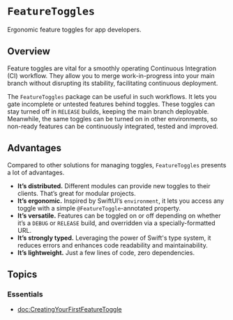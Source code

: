 # ``FeatureToggles``

Ergonomic feature toggles for app developers.

## Overview

Feature toggles are vital for a smoothly operating Continuous Integration (CI) 
workflow. They allow you to merge work-in-progress into your main 
branch without disrupting its stability, facilitating continuous deployment.

The `FeatureToggles` package can be useful in such workflows. 
It lets you gate incomplete or untested features behind toggles. 
These toggles can stay turned off in `RELEASE` builds, 
keeping the main branch deployable. Meanwhile, the same toggles can be turned 
on in other environments, so non-ready features can be continuously
integrated, tested and improved.

## Advantages

Compared to other solutions for managing toggles, `FeatureToggles` 
presents a lot of advantages. 

* **It’s distributed.** Different modules can provide new toggles to their clients. That’s great for modular projects.
* **It’s ergonomic.** Inspired by SwiftUI’s `environment`, it lets you access any toggle with a simple `@FeatureToggle`-annotated property.
* **It’s versatile.** Features can be toggled on or off depending on whether it’s a `DEBUG` or `RELEASE` build, and overridden via a specially-formatted URL.
* **It’s strongly typed.** Leveraging the power of Swift's type system, it reduces errors and enhances code readability and maintainability.
* **It’s lightweight.** Just a few lines of code, zero dependencies.

## Topics

### Essentials

- <doc:CreatingYourFirstFeatureToggle>

